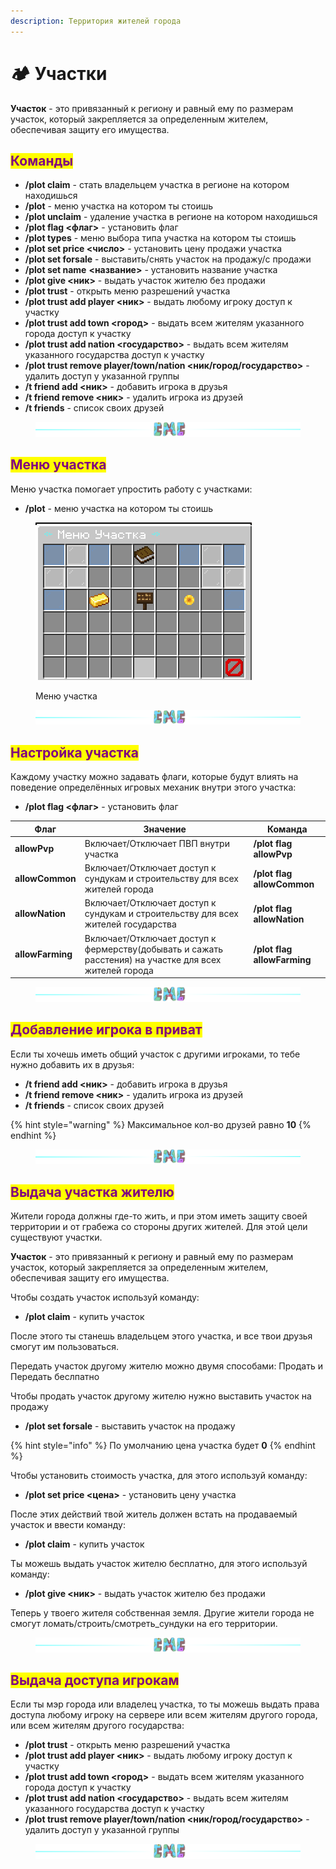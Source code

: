 ```yaml
---
description: Территория жителей города
---
```


# 🏕️ Участки

**Участок** - это привязанный к региону и равный ему по размерам участок, который закрепляется за определенным жителем, обеспечивая защиту его имущества.

## <mark style="color:purple;">Команды</mark>

* **/plot claim** - стать владельцем участка в регионе на котором находишься
* **/plot** - меню участка на котором ты стоишь
* **/plot unclaim** - удаление участка в регионе на котором находишься
* **/plot flag <флаг>** - установить флаг
* **/plot types** - меню выбора типа участка на котором ты стоишь
* **/plot set price <число>** - установить цену продажи участка
* **/plot set forsale** - выставить/снять участок на продажу/c продажи
* **/plot set name** **<название>** - установить название участка
* **/plot give <ник>** - выдать участок жителю без продажи
* **/plot trust** - открыть меню разрешений участка
* **/plot trust add player <ник>** - выдать любому игроку доступ к участку
* **/plot trust add town <город>** - выдать всем жителям указанного города доступ к участку
* **/plot trust add nation <государство>** - выдать всем жителям указанного государства доступ к участку
* **/plot trust remove player/town/nation <ник/город/государство>** - удалить доступ у указанной группы
* **/t friend add <ник>** - добавить игрока в друзья
* **/t friend remove <ник>** - удалить игрока из друзей
* **/t friends** - список своих друзей

<figure><img src="../.gitbook/assets/gitlab_hr7.svg" alt=""><figcaption></figcaption></figure>

## <mark style="color:purple;">Меню участка</mark>

Меню участка помогает упростить работу с участками:

* **/plot** - меню участка на котором ты стоишь

<figure><img src="../.gitbook/assets/image (29).png" alt=""><figcaption><p>Меню участка</p></figcaption></figure>

<figure><img src="../.gitbook/assets/gitlab_hr7.svg" alt=""><figcaption></figcaption></figure>

## <mark style="color:purple;">Настройка участка</mark>

Каждому участку можно задавать флаги, которые будут влиять на поведение определённых игровых механик внутри этого участка:

* **/plot flag <флаг>** - установить флаг

| Флаг             | Значение                                                                                               | Команда                     |
| ---------------- | ------------------------------------------------------------------------------------------------------ | --------------------------- |
| **allowPvp**     | Включает/Отключает ПВП внутри участка                                                                  | **/plot flag allowPvp**     |
| **allowCommon**  | Включает/Отключает доступ к сундукам и строительству для всех жителей города                           | **/plot flag allowCommon**  |
| **allowNation**  | Включает/Отключает доступ к сундукам и строительству для всех жителей государства                      | **/plot flag allowNation**  |
| **allowFarming** | Включает/Отключает доступ к фермерству(добывать и сажать расстения) на участке для всех жителей города | **/plot flag allowFarming** |

<figure><img src="../.gitbook/assets/gitlab_hr7.svg" alt=""><figcaption></figcaption></figure>

## <mark style="color:purple;">Добавление игрока в приват</mark>

Если ты хочешь иметь общий участок с другими игроками, то тебе нужно добавить их в друзья:

* **/t friend add <ник>** - добавить игрока в друзья
* **/t friend remove <ник>** - удалить игрока из друзей
* **/t friends** - список своих друзей

{% hint style="warning" %}
Максимальное кол-во друзей равно **10**
{% endhint %}

<figure><img src="../.gitbook/assets/gitlab_hr7.svg" alt=""><figcaption></figcaption></figure>

## <mark style="color:purple;">Выдача участка жителю</mark>

Жители города должны где-то жить, и при этом иметь защиту своей территории и от грабежа со стороны других жителей. Для этой цели существуют участки.

**Участок** - это привязанный к региону и равный ему по размерам участок, который закрепляется за определенным жителем, обеспечивая защиту его имущества.

Чтобы создать участок используй команду:

* **/plot claim** - купить участок

После этого ты станешь владельцем этого участка, и все твои друзья смогут им пользоваться.

Передать участок другому жителю можно двумя способами: Продать и Передать беслпатно

Чтобы продать участок другому жителю нужно выставить участок на продажу

* **/plot set forsale** - выставить участок на продажу

{% hint style="info" %}
По умолчанию цена участка будет **0**
{% endhint %}

Чтобы установить стоимость участка, для этого используй команду:

* **/plot set price <цена>** - установить цену участка

После этих действий твой житель должен встать на продаваемый участок и ввести команду:

* **/plot claim** - купить участок

Ты можешь выдать участок жителю бесплатно, для этого используй команду:

* **/plot give <ник>** - выдать участок жителю без продажи

Теперь у твоего жителя собственная земля. Другие жители города не смогут ломать/строить/смотреть\_сундуки на его территории.

<figure><img src="../.gitbook/assets/gitlab_hr7.svg" alt=""><figcaption></figcaption></figure>

## <mark style="color:purple;">Выдача доступа игрокам</mark>

Если ты мэр города или владелец участка, то ты можешь выдать права доступа любому игроку на сервере или всем жителям другого города, или всем жителям другого государства:

* **/plot trust** - открыть меню разрешений участка
* **/plot trust add player <ник>** - выдать любому игроку доступ к участку
* **/plot trust add town <город>** - выдать всем жителям указанного города доступ к участку
* **/plot trust add nation <государство>** - выдать всем жителям указанного государства доступ к участку
* **/plot trust remove player/town/nation <ник/город/государство>** - удалить доступ у указанной группы



<figure><img src="../.gitbook/assets/gitlab_hr7.svg" alt=""><figcaption></figcaption></figure>
